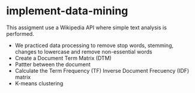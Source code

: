 # implement-data-mining

This assigment use a Wikipedia API where simple text analysis is performed. 

* We practiced data processing to remove stop words, stemming, changes to lowercase and remove non-essential words
* Create a Document Term Matrix (DTM)
* Pattter between the document
* Calculate the Term Frequency (TF) Inverse Document Frecuency (IDF) matrix
* K-means clustering

